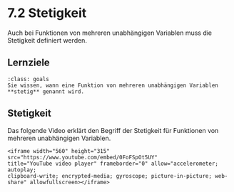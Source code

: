 # 7.2 Stetigkeit

Auch bei Funktionen von mehreren unabhängigen Variablen muss die Stetigkeit
definiert werden.

## Lernziele

```{admonition} Lernziele
:class: goals
Sie wissen, wann eine Funktion von mehreren unabhängigen Variablen **stetig** genannt wird.
```

## Stetigkeit

Das folgende Video erklärt den Begriff der Stetigkeit für Funktionen von
mehreren unabhängigen Variablen.

```{dropdown} Video Stetigkeit
<iframe width="560" height="315" src="https://www.youtube.com/embed/0FoFSpOt5UY"
title="YouTube video player" frameborder="0" allow="accelerometer; autoplay; 
clipboard-write; encrypted-media; gyroscope; picture-in-picture; web-share" allowfullscreen></iframe>
```
